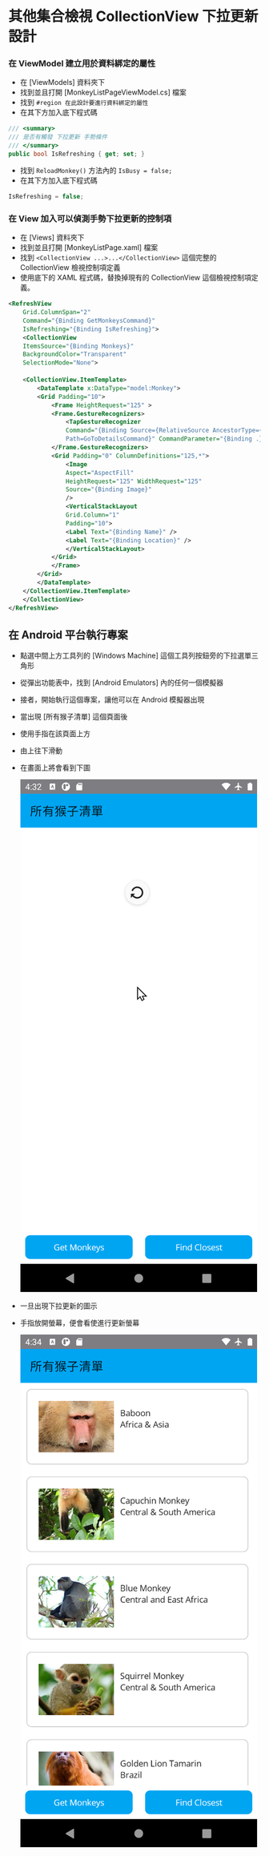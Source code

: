 # 其他集合檢視 CollectionView 下拉更新設計

### 在 ViewModel 建立用於資料綁定的屬性

* 在 [ViewModels] 資料夾下
* 找到並且打開 [MonkeyListPageViewModel.cs] 檔案
* 找到 `#region 在此設計要進行資料綁定的屬性`
* 在其下方加入底下程式碼

```csharp
/// <summary>
/// 是否有觸發 下拉更新 手勢條件
/// </summary>
public bool IsRefreshing { get; set; }
```

* 找到 `ReloadMonkey()` 方法內的 `IsBusy = false;`
* 在其下方加入底下程式碼

```csharp
IsRefreshing = false;
```

### 在 View 加入可以偵測手勢下拉更新的控制項

* 在 [Views] 資料夾下
* 找到並且打開 [MonkeyListPage.xaml] 檔案
* 找到 `<CollectionView ...>...</CollectionView>` 這個完整的 CollectionView 檢視控制項定義
* 使用底下的 XAML 程式碼，替換掉現有的 CollectionView 這個檢視控制項定義。

```xml
<RefreshView
    Grid.ColumnSpan="2"
    Command="{Binding GetMonkeysCommand}"
    IsRefreshing="{Binding IsRefreshing}">
    <CollectionView
    ItemsSource="{Binding Monkeys}"
    BackgroundColor="Transparent"
    SelectionMode="None">

    <CollectionView.ItemTemplate>
        <DataTemplate x:DataType="model:Monkey">
        <Grid Padding="10">
            <Frame HeightRequest="125" >
            <Frame.GestureRecognizers>
                <TapGestureRecognizer
                Command="{Binding Source={RelativeSource AncestorType={x:Type viewmodel:MonkeyListPageViewModel}},
                Path=GoToDetailsCommand}" CommandParameter="{Binding .}"/>
            </Frame.GestureRecognizers>
            <Grid Padding="0" ColumnDefinitions="125,*">
                <Image
                Aspect="AspectFill"
                HeightRequest="125" WidthRequest="125"
                Source="{Binding Image}"
                />
                <VerticalStackLayout
                Grid.Column="1"
                Padding="10">
                <Label Text="{Binding Name}" />
                <Label Text="{Binding Location}" />
                </VerticalStackLayout>
            </Grid>
            </Frame>
        </Grid>
        </DataTemplate>
    </CollectionView.ItemTemplate>
    </CollectionView>
</RefreshView>
```

## 在 Android 平台執行專案

* 點選中間上方工具列的 [Windows Machine] 這個工具列按鈕旁的下拉選單三角形
* 從彈出功能表中，找到 [Android Emulators] 內的任何一個模擬器
* 接者，開始執行這個專案，讓他可以在 Android 模擬器出現
* 當出現 [所有猴子清單] 這個頁面後
* 使用手指在該頁面上方
* 由上往下滑動
* 在畫面上將會看到下圖

  ![](../Images/net942.png)

* 一旦出現下拉更新的圖示
* 手指放開螢幕，便會看使進行更新螢幕

  ![](../Images/net941.png)




